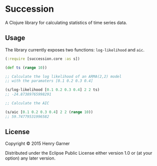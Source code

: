 # Succession

A Clojure library for calculating statistics of time series data.

## Usage

The library currently exposes two functions: `log-likelihood` and `aic`.

```clojure
(:require [succession.core :as s])

(def ts (range 10))

;; Calculate the log likelihood of an ARMA(2,2) model
;; with the paramaters [0.1 0.2 0.3 0.4]

(s/log-likelihood [0.1 0.2 0.3 0.4] 2 2 ts)
;; -24.87389765998291

;; Calculate the AIC

(s/aic [0.1 0.2 0.3 0.4] 2 2 (range 10))
;; 59.74779531996582
```

## License

Copyright © 2015 Henry Garner

Distributed under the Eclipse Public License either version 1.0 or (at
your option) any later version.
